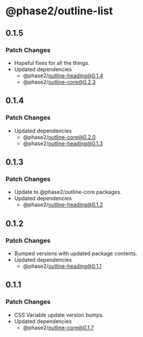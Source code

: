 # @phase2/outline-list

## 0.1.5

### Patch Changes

- Hopeful fixes for all the things.
- Updated dependencies
  - @phase2/outline-heading@0.1.4
  - @phase2/outline-core@0.2.3

## 0.1.4

### Patch Changes

- Updated dependencies
  - @phase2/outline-core@0.2.0
  - @phase2/outline-heading@0.1.3

## 0.1.3

### Patch Changes

- Update to @phase2/outline-core packages.
- Updated dependencies
  - @phase2/outline-heading@0.1.2

## 0.1.2

### Patch Changes

- Bumped versions with updated package contents.
- Updated dependencies
  - @phase2/outline-heading@0.1.1

## 0.1.1

### Patch Changes

- CSS Variable update version bumps.
- Updated dependencies
  - @phase2/outline-core@0.1.7
